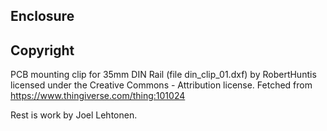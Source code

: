 ## Enclosure

## Copyright

PCB mounting clip for 35mm DIN Rail (file din_clip_01.dxf) by RobertHuntis licensed under the
Creative Commons - Attribution license. Fetched from
https://www.thingiverse.com/thing:101024

Rest is work by Joel Lehtonen.

